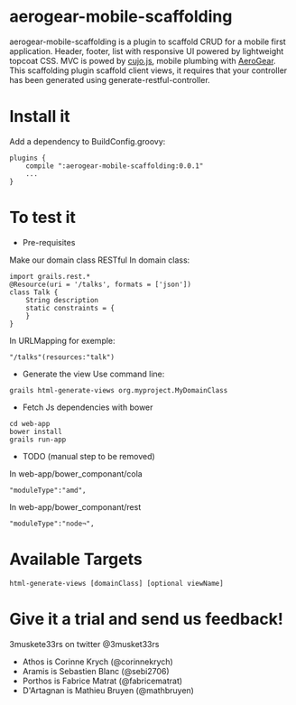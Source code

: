 aerogear-mobile-scaffolding
========================

aerogear-mobile-scaffolding is a plugin to scaffold CRUD for a mobile first application. Header, footer, list with responsive UI powered by lightweight topcoat CSS. MVC is powed by [cujo.js](http://cujojs.com/), mobile plumbing with [AeroGear](http://aerogear.org).
This scaffolding plugin scaffold client views, it requires that your controller has been generated using generate-restful-controller.


Install it
===========

Add a dependency to BuildConfig.groovy:

    plugins {
        compile ":aerogear-mobile-scaffolding:0.0.1"
        ...
    }



To test it
===========
* Pre-requisites

Make our domain class RESTful
In domain class:

    import grails.rest.*
    @Resource(uri = '/talks', formats = ['json'])
    class Talk {
        String description
        static constraints = {
        }
    }


In URLMapping for exemple:

    "/talks"(resources:"talk")

* Generate the view
Use command line:

```
grails html-generate-views org.myproject.MyDomainClass
```

* Fetch Js dependencies with bower

```
cd web-app
bower install
grails run-app
```

* TODO (manual step to  be removed)

In web-app/bower_componant/cola

    "moduleType":"amd",

In web-app/bower_componant/rest

    "moduleType":"node¬",

Available Targets
=================

    html-generate-views [domainClass] [optional viewName]


Give it a trial and send us feedback!
====================================

3muskete33rs on twitter @3musket33rs 
- Athos is Corinne Krych (@corinnekrych)
- Aramis is Sebastien Blanc (@sebi2706)
- Porthos is Fabrice Matrat (@fabricematrat)
- D'Artagnan is Mathieu Bruyen (@mathbruyen)
